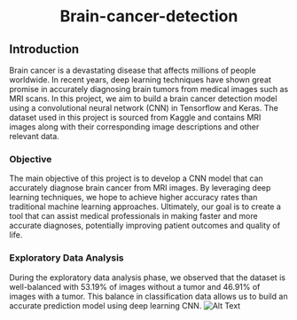 # <h1 align = 'center'> Brain-cancer-detection </h1>
## Introduction
Brain cancer is a devastating disease that affects millions of people worldwide. In recent years, deep learning techniques have shown great promise in accurately diagnosing brain tumors from medical images such as MRI scans. In this project, we aim to build a brain cancer detection model using a convolutional neural network (CNN) in Tensorflow and Keras. The dataset used in this project is sourced from Kaggle and contains MRI images along with their corresponding image descriptions and other relevant data.

### Objective
The main objective of this project is to develop a CNN model that can accurately diagnose brain cancer from MRI images. By leveraging deep learning techniques, we hope to achieve higher accuracy rates than traditional machine learning approaches. Ultimately, our goal is to create a tool that can assist medical professionals in making faster and more accurate diagnoses, potentially improving patient outcomes and quality of life.

### Exploratory Data Analysis
During the exploratory data analysis phase, we observed that the dataset is well-balanced with 53.19% of images without a tumor and 46.91% of images with a tumor. This balance in classification data allows us to build an accurate prediction model using deep learning CNN.
![Alt Text](<"https://lh3.googleusercontent.com/aWEJJhzN9aaLdKyQevRjB1e_zizK3ne_UDFswiKZb09OsmGCdnOgUOzNLswYvQG580gESb247L_u2ubSLPdYAQqaTZ63FzvSB96yyQc-awUxYIwGXYYpAz0t83D3cnAmNGbK_8L1C_uZaxlGaFS3MS9dzg252PzMHYBznbZNgjhx35vPzQJl44hN68s__d9nLuy1kiKFwzw-176U1kmPBu0KO49q84F6GvGMyeJpnH8N1lE9Rlu_yQUf2W332UURbkQnFDjanzaPIwReqVKSlVo5UBUK4JgXOP_nwPtWyilThYn5mW30REBypiKvFwlO77YCDa0NFkIRbTN7SVq3ed16ENAtYVVuGzrWQCxTXc8kl2hh1AwvQzAzECLyqfRGMELhgFLrHWstgoJW6mUnvMuudoBNd8_TA-LNQBLJJHcbNC-Ul8aQ8EfhPsuo8suOwe3zwBwmsH6BsbJ4mK6nxpFZhUtqJ1ZiF8eJCE2oJSKJyutDNxdX0uqzVmY2n5H3gyOelB4vtwB9_ChBey0HPdmGADSSi11O66OVqzQw9D2aQOMkKt071dJbWph0-OKWV09SL2pGdXp8y2wMLV407MjZ_uW6sdRh4dcUyzQK3EAn4BYpQQVS0tVFxQofepgQYNMZDZWlfIdzxv_C579J5rgMgBl_U9hnNxIhEuI1K_DIseQQioyeXHiizyOojlC6lDOyvAuq-AOQSyWLath7PG_29oupkuHMUhlzDAuzGqEFUGFTEavlcZyrWPIMxQ4MDydqOgqcfqHWQiwXG1_tUV7snlra22FzIAw0U1nFXl7CVNhReVUKv8Lwwo-Yb5qyCD_Zr6mIbjeOX7xU5r9XuOkiT6X6J95d0VKXTs_M6MpmR_kddqzQhrno-Ev_RQujykejHq2wiF9QnKfdVS8zMVT0GfozuIIl9wvRswdNJZbNfeeH5fBY8XbVZrGztpxsh2p9b_2rgk1pUEHQYTA=w687-h468-s-no?authuser=0" width="250" height="250" alt="Image 1">)


